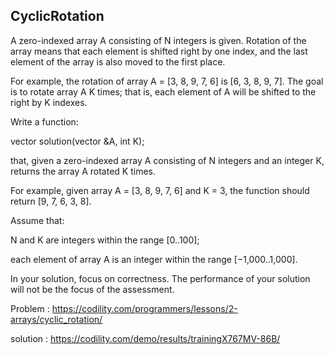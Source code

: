 CyclicRotation
-------------
A zero-indexed array A consisting of N integers is given. Rotation of the array means that each element is shifted right by one index, and the last element of the array is also moved to the first place.

For example, the rotation of array A = [3, 8, 9, 7, 6] is [6, 3, 8, 9, 7]. The goal is to rotate array A K times; that is, each element of A will be shifted to the right by K indexes.

Write a function: 

vector<int> solution(vector<int> &A, int K); </p>
that, given a zero-indexed array A consisting of N integers and an integer K, returns the array A rotated K times.

For example, given array A = [3, 8, 9, 7, 6] and K = 3, the function should return [9, 7, 6, 3, 8].

Assume that:

N and K are integers within the range [0..100]; </p>
each element of array A is an integer within the range [−1,000..1,000]. </p>
In your solution, focus on correctness. The performance of your solution will not be the focus of the assessment. </p>

Problem : https://codility.com/programmers/lessons/2-arrays/cyclic_rotation/ </p>
solution : https://codility.com/demo/results/trainingX767MV-86B/ </p>
